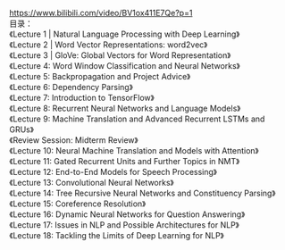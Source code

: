 https://www.bilibili.com/video/BV1ox411E7Qe?p=1
<br/>
目录：<br/>
《Lecture 1 | Natural Language Processing with Deep Learning》<br/>
《Lecture 2 | Word Vector Representations: word2vec》<br/>
《Lecture 3 | GloVe: Global Vectors for Word Representation》<br/>
《Lecture 4: Word Window Classification and Neural Networks》<br/>
《Lecture 5: Backpropagation and Project Advice》<br/>
《Lecture 6: Dependency Parsing》<br/>
《Lecture 7: Introduction to TensorFlow》<br/>
《Lecture 8: Recurrent Neural Networks and Language Models》<br/>
《Lecture 9: Machine Translation and Advanced Recurrent LSTMs and GRUs》<br/>
《Review Session: Midterm Review》<br/>
《Lecture 10: Neural Machine Translation and Models with Attention》<br/>
《Lecture 11: Gated Recurrent Units and Further Topics in NMT》<br/>
《Lecture 12: End-to-End Models for Speech Processing》<br/>
《Lecture 13: Convolutional Neural Networks》<br/>
《Lecture 14: Tree Recursive Neural Networks and Constituency Parsing》<br/>
《Lecture 15: Coreference Resolution》<br/>
《Lecture 16: Dynamic Neural Networks for Question Answering》<br/>
《Lecture 17: Issues in NLP and Possible Architectures for NLP》<br/>
《Lecture 18: Tackling the Limits of Deep Learning for NLP》<br/>


